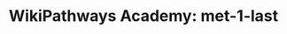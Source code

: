 ---
annotations:
- type: Pathway Ontology
  value: classic metabolic pathway
authors:
- RoelvO5
- DeSl
description: test pathway
last-edited: 2022-02-09
organisms:
- Homo sapiens
redirect_from:
- /index.php/Pathway:WP5170
- /instance/WP5170
schema-jsonld:
- '@context': https://schema.org/
  '@id': https://wikipathways.github.io/pathways/WP5170.html
  '@type': Dataset
  creator:
    '@type': Organization
    name: WikiPathways
  description: test pathway
  keywords:
  - Mevalonic acid
  - PMVK
  - Mevalonic acid 5-pyrophosphate
  - MVK
  - Mevalonic acid-5P
  - HMG-CoA
  - IDI1
  - LSS
  - 7-Dehydrocholesterol
  - Geranyl-PP
  - MVD
  - isopentenyl pyrophosphate
  - Acetyl-CoA
  - SC5DL
  - CYP51A1
  - HMGCR
  - Lathosterol
  - SQLE
  - FDPS
  - Squalene
  - NSDHL
  - cholesterol
  - HMGCS1
  - farnesyl pyrophosphate
  - Lanosterin
  - (S)-2,3-Epoxysqualene
  - FDFT1
  - Dimethylallyl pyrophosphate
  - MSMO1
  - DHCR7
  license: CC0
  name: 'WikiPathways Academy: met-1-last'
seo: CreativeWork
title: 'WikiPathways Academy: met-1-last'
wpid: WP5170
---